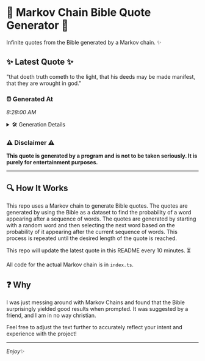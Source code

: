# 📖 Markov Chain Bible Quote Generator 📖

Infinite quotes from the Bible generated by a Markov chain. ✨

## ✨ Latest Quote ✨
"that doeth truth cometh to the light, that his deeds may be made manifest, that they are wrought in god."

### ⏰ Generated At
*8:28:00 AM*

<details>
    <summary>🛠️ Generation Details</summary>
    <p>
        <strong>🌱 Seed:</strong> that<br>
        <strong>🔄 Iterations:</strong> 19<br>
        <strong>📜 Context History:</strong><br>[ that ]: doeth<br>[ that, doeth ]: truth<br>[ that, doeth, truth ]: cometh<br>[ that, doeth, truth, cometh ]: to<br>[ that, doeth, truth, cometh, to ]: the<br>[ that, doeth, truth, cometh, to, the ]: light,<br>[ doeth, truth, cometh, to, the, light, ]: that<br>[ truth, cometh, to, the, light,, that ]: his<br>[ cometh, to, the, light,, that, his ]: deeds<br>[ to, the, light,, that, his, deeds ]: may<br>[ the, light,, that, his, deeds, may ]: be<br>[ light,, that, his, deeds, may, be ]: made<br>[ that, his, deeds, may, be, made ]: manifest,<br>[ his, deeds, may, be, made, manifest, ]: that<br>[ deeds, may, be, made, manifest,, that ]: they<br>[ may, be, made, manifest,, that, they ]: are<br>[ be, made, manifest,, that, they, are ]: wrought<br>[ made, manifest,, that, they, are, wrought ]: in<br>[ manifest,, that, they, are, wrought, in ]: god.<br>
    </p>
</details>

### ⚠️ Disclaimer ⚠️
**This quote is generated by a program and is not to be taken seriously. It is purely for entertainment purposes.**

---

## 🔍 How It Works

This repo uses a Markov chain to generate Bible quotes. The quotes are generated by using the Bible as a dataset to find the probability of a word appearing after a sequence of words. The quotes are generated by starting with a random word and then selecting the next word based on the probability of it appearing after the current sequence of words. This process is repeated until the desired length of the quote is reached.

This repo will update the latest quote in this README every 10 minutes. ⏳

All code for the actual Markov chain is in `index.ts`.

## ❓ Why

I was just messing around with Markov Chains and found that the Bible surprisingly yielded good results when prompted. 
It was suggested by a friend, and I am in no way christian.

Feel free to adjust the text further to accurately reflect your intent and experience with the project!

---

*Enjoy*✨
